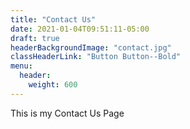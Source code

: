 ```yaml
---
title: "Contact Us"
date: 2021-01-04T09:51:11-05:00
draft: true
headerBackgroundImage: "contact.jpg"
classHeaderLink: "Button Button--Bold"
menu:
  header:
    weight: 600
---
```


This is my Contact Us Page
